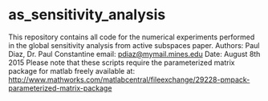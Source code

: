# as_sensitivity_analysis
This repository contains all code for the numerical experiments performed in the global sensitivity analysis
from active subspaces paper.
Authors: Paul Diaz, Dr. Paul Constantine
email: pdiaz@mymail.mines.edu
Date: August 8th 2015 
Please note that these scripts require the parameterized matrix package for matlab freely available at:
http://www.mathworks.com/matlabcentral/fileexchange/29228-pmpack-parameterized-matrix-package
